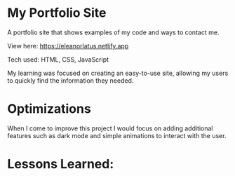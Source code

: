 # My Portfolio Site

A portfolio site that shows examples of my code and ways to contact me.

View here: https://eleanorlatus.netlify.app

Tech used: HTML, CSS, JavaScript

My learning was focused on creating an easy-to-use site, allowing my users to quickly find the information they needed.

# Optimizations

When I come to improve this project I would focus on adding additional features such as dark mode and simple animations to interact with the user.

# Lessons Learned:


